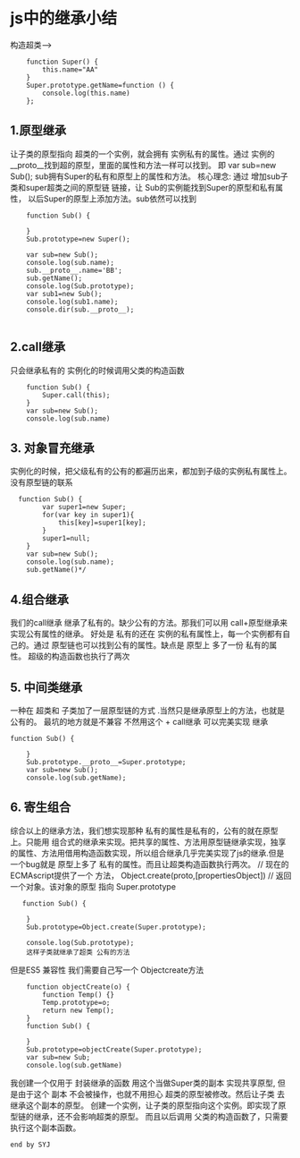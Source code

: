 # js中的继承小结
构造超类-->
```
    function Super() {
        this.name="AA"
    }
    Super.prototype.getName=function () {
        console.log(this.name)
    };
```

## 1.原型继承
让子类的原型指向 超类的一个实例，就会拥有 实例私有的属性。通过 实例的__proto__找到超的原型，里面的属性和方法一样可以找到。
即 var sub=new Sub(); sub拥有Super的私有和原型上的属性和方法。
核心理念: 通过 增加sub子类和super超类之间的原型链 链接，让 Sub的实例能找到Super的原型和私有属性，
以后Super的原型上添加方法。sub依然可以找到

   
```
    function Sub() {

    }
    Sub.prototype=new Super();

    var sub=new Sub();
    console.log(sub.name);
    sub.__proto__.name='BB';
    sub.getName();
    console.log(Sub.prototype);
    var sub1=new Sub();
    console.log(sub1.name);
    console.dir(sub.__proto__);
    
```

## 2.call继承  

只会继承私有的  实例化的时候调用父类的构造函数

```
    function Sub() {
        Super.call(this);
    }
    var sub=new Sub();
    console.log(sub.name)

```
## 3. 对象冒充继承   
实例化的时候，把父级私有的公有的都遍历出来，都加到子级的实例私有属性上。没有原型链的联系

```
  function Sub() {
        var super1=new Super;
        for(var key in super1){
            this[key]=super1[key];
        }
        super1=null;
    }
    var sub=new Sub();
    console.log(sub.name);
    sub.getName()*/
```
## 4.组合继承

我们的call继承 继承了私有的。缺少公有的方法。那我们可以用
    call+原型继承来实现公有属性的继承。 好处是 私有的还在         实例的私有属性上，每一个实例都有自己的。通过 原型链也可以找到公有的属性。缺点是 原型上 多了一份 私有的属性。 超级的构造函数也执行了两次

## 5. 中间类继承
一种在 超类和 子类加了一层原型链的方式 .当然只是继承原型上的方法，也就是公有的。  最坑的地方就是不兼容  不然用这个 + call继承 可以完美实现 继承

```
function Sub() {

    }
    Sub.prototype.__proto__=Super.prototype;
    var sub=new Sub();
    console.log(sub.getName);
```

## 6. 寄生组合 
综合以上的继承方法，我们想实现那种 私有的属性是私有的，公有的就在原型上。只能用 组合式的继承来实现。把共享的属性、方法用原型链继承实现，独享的属性、方法用借用构造函数实现，所以组合继承几乎完美实现了js的继承.但是一个bug就是 原型上多了 私有的属性。而且让超类构造函数执行两次。
    // 现在的ECMAscript提供了一个 方法，  Object.create(proto,[propertiesObject])
    // 返回一个对象。该对象的原型 指向  Super.prototype
```    
   function Sub() {

    }
    Sub.prototype=Object.create(Super.prototype);

    console.log(Sub.prototype); 
    这样子类就继承了超类 公有的方法
```

但是ES5 兼容性 我们需要自己写一个 Objectcreate方法

```
    function objectCreate(o) {
        function Temp() {}    
        Temp.prototype=o;
        return new Temp();
    }
    function Sub() {

    }
    Sub.prototype=objectCreate(Super.prototype);
    var sub=new Sub;
    console.log(sub.getName)
```
我创建一个仅用于 封装继承的函数  用这个当做Super类的副本 实现共享原型, 但是由于这个 副本 不会被操作，也就不用担心 超类的原型被修改。然后让子类 去继承这个副本的原型。 创建一个实例，让子类的原型指向这个实例。即实现了原型链的继承，还不会影响超类的原型。 而且以后调用 父类的构造函数了，只需要执行这个副本函数。


```
end by SYJ
```
